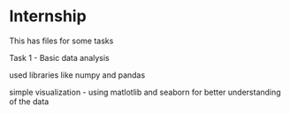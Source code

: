 # Internship

This has files for some tasks

Task 1 - Basic data analysis

used libraries like numpy and pandas

simple visualization - using matlotlib and seaborn for better understanding of the data
